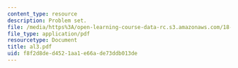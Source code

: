 ```yaml
---
content_type: resource
description: Problem set.
file: /media/https%3A/open-learning-course-data-rc.s3.amazonaws.com/18-06ci-linear-algebra-communications-intensive-spring-2004/f8f2d8ded4521aa1e66ade73ddb013de_al3.pdf
file_type: application/pdf
resourcetype: Document
title: al3.pdf
uid: f8f2d8de-d452-1aa1-e66a-de73ddb013de
---
```

